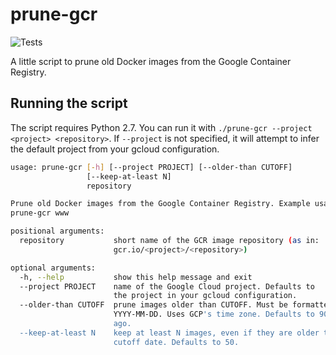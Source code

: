 # prune-gcr
![Tests](https://github.com/expo/prune-gcr/workflows/Tests/badge.svg)

A little script to prune old Docker images from the Google Container Registry.

## Running the script

The script requires Python 2.7. You can run it with `./prune-gcr --project <project> <repository>`. If `--project` is not specified, it will attempt to infer the default project from your gcloud configuration.

```sh
usage: prune-gcr [-h] [--project PROJECT] [--older-than CUTOFF]
                 [--keep-at-least N]
                 repository

Prune old Docker images from the Google Container Registry. Example usage:
prune-gcr www

positional arguments:
  repository           short name of the GCR image repository (as in:
                       gcr.io/<project>/<repository>)

optional arguments:
  -h, --help           show this help message and exit
  --project PROJECT    name of the Google Cloud project. Defaults to
                       the project in your gcloud configuration.
  --older-than CUTOFF  prune images older than CUTOFF. Must be formatted as
                       YYYY-MM-DD. Uses GCP's time zone. Defaults to 90 days
                       ago.
  --keep-at-least N    keep at least N images, even if they are older than the
                       cutoff date. Defaults to 50.
```
